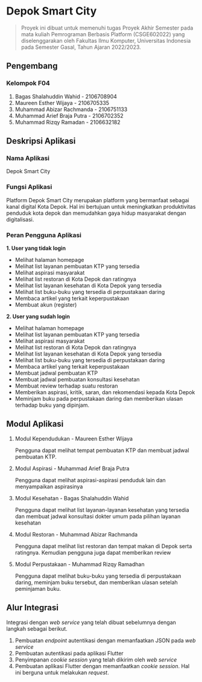 # Depok Smart City
> Proyek ini dibuat untuk memenuhi tugas Proyek Akhir Semester pada mata kuliah Pemrograman Berbasis Platform (CSGE602022) yang diselenggarakan oleh Fakultas Ilmu Komputer, Universitas Indonesia pada Semester Gasal, Tahun Ajaran 2022/2023.

## Pengembang
### Kelompok F04
1.  Bagas Shalahuddin Wahid - 2106708904
2.  Maureen Esther Wijaya - 2106705335
3.  Muhammad Abizar Rachmanda - 2106751133
4.  Muhammad Arief Braja Putra - 2106702352
5.  Muhammad Rizqy Ramadan - 2106632182

## Deskripsi Aplikasi
### Nama Aplikasi
Depok Smart City

### Fungsi Aplikasi
Platform Depok Smart City merupakan platform yang bermanfaat sebagai kanal digital Kota Depok. Hal ini bertujuan untuk meningkatkan produktivitas penduduk kota depok dan memudahkan gaya hidup masyarakat dengan digitalisasi.

### Peran Pengguna Aplikasi
**1. User yang tidak login**

- Melihat halaman homepage
- Melihat list layanan pembuatan KTP yang tersedia
- Melihat aspirasi masyarakat
- Melihat list restoran di Kota Depok dan ratingnya
- Melihat list layanan kesehatan di Kota Depok yang tersedia
- Melihat list buku-buku yang tersedia di perpustakaan daring
- Membaca artikel yang terkait keperpustakaan
- Membuat akun (register)

**2. User yang sudah login**
- Melihat halaman homepage
- Melihat list layanan pembuatan KTP yang tersedia
- Melihat aspirasi masyarakat
- Melihat list restoran di Kota Depok dan ratingnya
- Melihat list layanan kesehatan di Kota Depok yang tersedia
- Melihat list buku-buku yang tersedia di perpustakaan daring
- Membaca artikel yang terkait keperpustakaan
- Membuat jadwal pembuatan KTP
- Membuat jadwal pembuatan konsultasi kesehatan
- Membuat review terhadap suatu restoran
- Memberikan aspirasi, kritik, saran, dan rekomendasi kepada Kota Depok
- Meminjam buku pada perpustakaan daring dan memberikan ulasan terhadap buku yang dipinjam.

## Modul Aplikasi
1. Modul Kependudukan - Maureen Esther Wijaya

    Pengguna dapat melihat tempat pembuatan KTP dan membuat jadwal pembuatan KTP.
    
2. Modul Aspirasi - Muhammad Arief Braja Putra

    Pengguna dapat melihat aspirasi-aspirasi penduduk lain dan menyampaikan aspirasinya
    
3. Modul Kesehatan - Bagas Shalahuddin Wahid

    Pengguna dapat melihat list layanan-layanan kesehatan yang tersedia dan membuat jadwal konsultasi dokter umum pada pilihan layanan kesehatan
    
4. Modul Restoran - Muhammad Abizar Rachmanda

    Pengguna dapat melihat list restoran dan tempat makan di Depok serta ratingnya. Kemudian pengguna juga dapat memberikan review
    
5. Modul Perpustakaan - Muhammad Rizqy Ramadhan

    Pengguna dapat melihat buku-buku yang tersedia di perpustakaan daring, meminjam buku tersebut, dan memberikan ulasan setelah peminjaman buku.

## Alur Integrasi
Integrasi dengan _web service_ yang telah dibuat sebelumnya dengan langkah sebagai berikut.
1. Pembuatan _endpoint_ autentikasi dengan memanfaatkan JSON pada _web service_
2. Pembuatan autentikasi pada aplikasi Flutter
3. Penyimpanan _cookie session_ yang telah dikirim oleh _web service_
4. Pembuatan aplikasi Flutter dengan memanfaatkan _cookie session_. Hal ini berguna untuk melakukan _request_.
